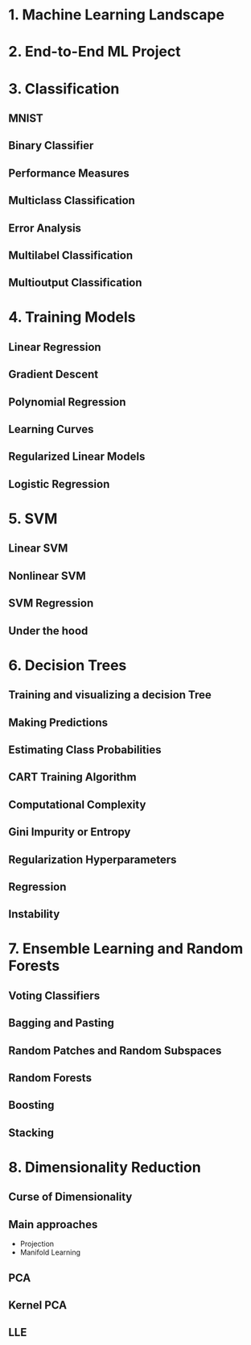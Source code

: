 # 1. Machine Learning Landscape

# 2. End-to-End ML Project



# 3. Classification

## MNIST
## Binary Classifier
## Performance Measures
## Multiclass Classification
## Error Analysis
## Multilabel Classification
## Multioutput Classification


# 4. Training Models

## Linear Regression
## Gradient Descent
## Polynomial Regression
## Learning Curves
## Regularized Linear Models
## Logistic Regression



# 5. SVM
## Linear SVM
## Nonlinear SVM
## SVM Regression
## Under the hood



# 6. Decision Trees
## Training and visualizing a decision Tree
## Making Predictions
## Estimating Class Probabilities
## CART Training Algorithm
## Computational Complexity
## Gini Impurity or Entropy
## Regularization Hyperparameters
## Regression
## Instability

# 7. Ensemble Learning and Random Forests
## Voting Classifiers
## Bagging and Pasting
## Random Patches and Random Subspaces
## Random Forests
## Boosting
## Stacking


# 8. Dimensionality Reduction
## Curse of Dimensionality

## Main approaches
- Projection
- Manifold Learning

## PCA

## Kernel PCA

## LLE
